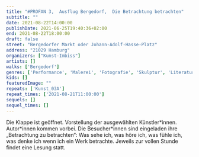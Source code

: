 ```yaml
---
title: "#PROFAN 3,  Ausflug Bergedorf,  Die Betrachtung betrachten"
subtitle: ""
date: 2021-08-22T14:00:00
publishDate: 2021-06-25T19:40:36+02:00
end: 2021-08-22T18:00:00
draft: false
street: "Bergedorfer Markt oder Johann-Adolf-Hasse-Platz"
address: "21029 Hamburg"
organizers: ["Kunst-Imbiss"]
artists: []
walks: ['Bergedorf']
genres: ['Performance', 'Malerei', 'Fotografie', 'Skulptur', 'Literatur']
kids: []
featuredImage: ""
repeats: ['Kunst_03A']
repeat_times: ['2021-08-21T11:00:00']
sequels: []
sequel_times: []
---
```


Die Klappe ist geöffnet. Vorstellung der ausgewählten Künstler\*innen. Autor\*innen kommen vorbei. Die Besucher\*innen sind eingeladen ihre „Betrachtung zu betrachten“: Was sehe ich, was höre ich, was fühle ich, was denke ich wenn ich ein Werk betrachte. Jeweils zur vollen Stunde findet eine Lesung statt.